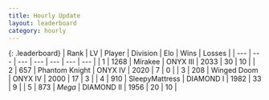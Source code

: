 ```yaml
---
title: Hourly Update
layout: leaderboard
category: hourly
---
```


{: .leaderboard}
| Rank | LV | Player | Division | Elo | Wins | Losses |
| --- | --- | --- | --- | --- | --- | --- |
| <span data-change="0">1</span> | 1268 | <span title="ID: 416373">Mirakee</span> | ONYX III | <span data-change="26">2033</span> | <span data-change="3">30</span> | <span data-change="0">10</span> |
| <span data-change="2">2</span> | 657 | <span title="ID: 742939">Phantom Knight</span> | ONYX IV | <span data-change="56">2020</span> | <span data-change="6">7</span> | <span data-change="0">0</span> |
| <span data-change="-1">3</span> | 208 | <span title="ID: 744396">Winged Doom</span> | ONYX IV | <span data-change="0">2000</span> | <span data-change="0">17</span> | <span data-change="0">3</span> |
| <span data-change="-1">4</span> | 910 | <span title="ID: 153129">SleepyMattress</span> | DIAMOND I | <span data-change="3">1982</span> | <span data-change="2">33</span> | <span data-change="1">9</span> |
| <span data-change="0">5</span> | 873 | <span title="ID: 651782">_Mega_</span> | DIAMOND II | <span data-change="0">1956</span> | <span data-change="0">20</span> | <span data-change="0">10</span> |